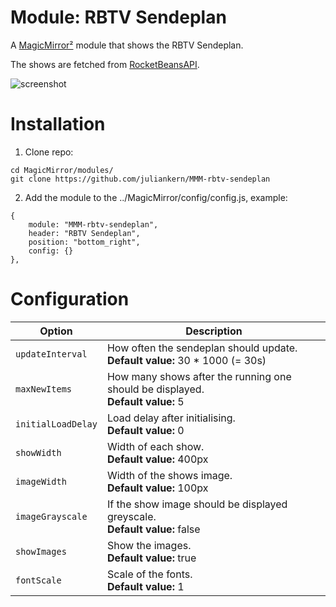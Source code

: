 # Module: RBTV Sendeplan
A [MagicMirror²](https://github.com/MichMich/MagicMirror) module that shows the RBTV Sendeplan.

The shows are fetched from [RocketBeansAPI](https://github.com/rocketbeans/rbtv-apidoc).

![screenshot](https://user-images.githubusercontent.com/185757/83696101-dd83d400-a5fb-11ea-9b11-1aca19ff82bd.png)

# Installation
1. Clone repo:
```
cd MagicMirror/modules/
git clone https://github.com/juliankern/MMM-rbtv-sendeplan
```
2. Add the module to the ../MagicMirror/config/config.js, example:
```
{
    module: "MMM-rbtv-sendeplan",
    header: "RBTV Sendeplan",
    position: "bottom_right",
    config: {}
},
```
# Configuration
| Option                        | Description
| ------------------------------| -----------
| `updateInterval`              | How often the sendeplan should update.<br />**Default value:** 30 * 1000 (= 30s)
| `maxNewItems`                 | How many shows after the running one should be displayed.<br />**Default value:** 5
| `initialLoadDelay`            | Load delay after initialising.<br />**Default value:** 0
| `showWidth`                   | Width of each show.<br />**Default value:** 400px
| `imageWidth`                  | Width of the shows image.<br />**Default value:** 100px
| `imageGrayscale`              | If the show image should be displayed greyscale.<br />**Default value:** false
| `showImages`                  | Show the images.<br />**Default value:** true
| `fontScale`                   | Scale of the fonts.<br />**Default value:** 1
